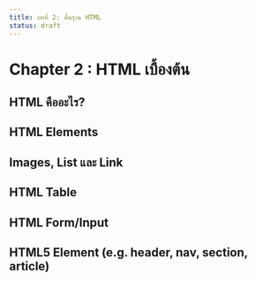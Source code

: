 ```yaml
---
title: บทที่ 2: พื้นฐาน HTML
status: draft
---
```


# Chapter 2 : HTML เบื้องต้น

## HTML คืออะไร?

## HTML Elements

## Images, List และ Link

## HTML Table

## HTML Form/Input

## HTML5 Element (e.g. header, nav, section, article)
